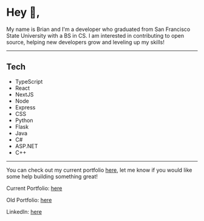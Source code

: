 # Hey 👋,

My name is Brian and I'm a developer who graduated from San Francisco State University with a BS in CS. I am interested in contributing to open source, helping new developers grow and leveling up my skills!

---
## Tech

- TypeScript
- React
- NextJS
- Node
- Express
- CSS
- Python
- Flask
- Java
- C#
- ASP.NET
- C++
---

You can check out my current portfolio [here](https://brianadams.vercel.app/), let me know if you would like some help building something great!

Current Portfolio: [here](https://brianadams.vercel.app/)

Old Portfolio: [here](https://brianadams.netlify.app/)

LinkedIn: [here](https://www.linkedin.com/in/brian-adams-506b80191/)
